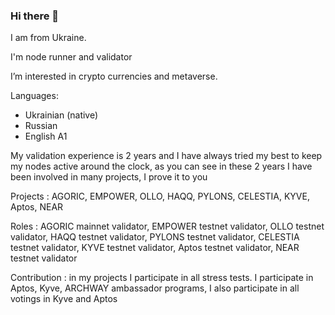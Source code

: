 ### Hi there 👋

I am from Ukraine.

I'm node runner and validator

I’m interested in crypto currencies and metaverse.

Languages:

* Ukrainian (native)
* Russian
* English A1

My validation experience is 2 years and I have always tried my best to keep my nodes active around the clock, as you can see in these 2 years I have been involved in many projects, I prove it to you

Projects : AGORIC, EMPOWER, OLLO, HAQQ, PYLONS, CELESTIA, KYVE, Aptos, NEAR

Roles : AGORIC mainnet validator, EMPOWER testnet validator, OLLO testnet validator, HAQQ testnet validator, PYLONS testnet validator, CELESTIA testnet validator, KYVE testnet validator, Aptos testnet validator, NEAR testnet validator

Contribution : in my projects I participate in all stress tests. I participate in Aptos, Kyve, ARCHWAY ambassador programs, I also participate in all votings in Kyve and Aptos
